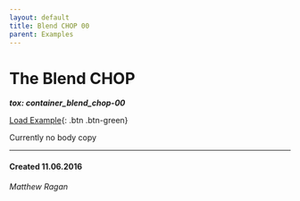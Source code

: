 ```yaml
---
layout: default
title: Blend CHOP 00
parent: Examples
---
```


# The Blend CHOP
***tox: container_blend_chop-00***

[Load Example](?remoteTox=https://github.com/raganmd/touchdesigner-community-examples-code/blob/main/tox/container_blend_chop-00.tox?raw=true){: .btn .btn-green}

Currently no body copy

---
#### Created 11.06.2016
*Matthew Ragan*